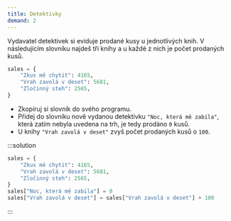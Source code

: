 ```yaml
---
title: Detektivky
demand: 2
---
```


Vydavatel detektivek si eviduje prodané kusy u jednotlivých knih. V následujícím slovníku najdeš tři knihy a u každé z nich je počet prodaných kusů.

```py
sales = {
    "Zkus mě chytit": 4165,
    "Vrah zavolá v deset": 5681,
    "Zločinný steh": 2565,
}
```

- Zkopíruj si slovník do svého programu.
- Přidej do slovníku nově vydanou detektivku `"Noc, která mě zabila"`, která zatím nebyla uvedena na trh, je tedy prodáno `0` kusů.
- U knihy `"Vrah zavolá v deset"` zvyš počet prodaných kusů o `100`.

:::solution
```py
sales = {
    "Zkus mě chytit": 4165,
    "Vrah zavolá v deset": 5681,
    "Zločinný steh": 2565,
}
sales["Noc, která mě zabila"] = 0
sales["Vrah zavolá v deset"] = sales["Vrah zavolá v deset"] + 100
```
:::

